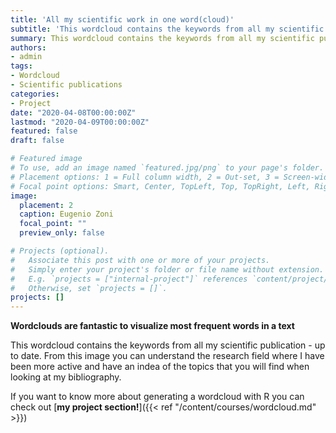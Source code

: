 ```yaml
---
title: 'All my scientific work in one word(cloud)'
subtitle: 'This wordcloud contains the keywords from all my scientific publications'
summary: This wordcloud contains the keywords from all my scientific publications
authors:
- admin
tags:
- Wordcloud 
- Scientific publications
categories:
- Project
date: "2020-04-08T00:00:00Z"
lastmod: "2020-04-09T00:00:00Z"
featured: false
draft: false

# Featured image
# To use, add an image named `featured.jpg/png` to your page's folder.
# Placement options: 1 = Full column width, 2 = Out-set, 3 = Screen-width
# Focal point options: Smart, Center, TopLeft, Top, TopRight, Left, Right, BottomLeft, Bottom, BottomRight
image:
  placement: 2
  caption: Eugenio Zoni
  focal_point: ""
  preview_only: false

# Projects (optional).
#   Associate this post with one or more of your projects.
#   Simply enter your project's folder or file name without extension.
#   E.g. `projects = ["internal-project"]` references `content/project/deep-learning/index.md`.
#   Otherwise, set `projects = []`.
projects: []
---
```


**Wordclouds are fantastic to visualize most frequent words in a text**

This wordcloud contains the keywords from all my scientific publication - up to date. From this image you can understand the research field where I have been more active and have an indea of the topics that you will find when looking at my bibliography. 

If you want to know more about generating a wordcloud with R you can check out [**my project section!**]({{< ref "/content/courses/wordcloud.md" >}})
